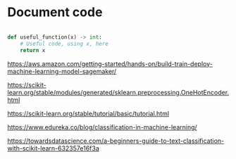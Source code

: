 # Document code 

```python

def useful_function(x) -> int:
    # Useful code, using x, here
    return x

```
https://aws.amazon.com/getting-started/hands-on/build-train-deploy-machine-learning-model-sagemaker/

https://scikit-learn.org/stable/modules/generated/sklearn.preprocessing.OneHotEncoder.html

https://scikit-learn.org/stable/tutorial/basic/tutorial.html

https://www.edureka.co/blog/classification-in-machine-learning/

https://towardsdatascience.com/a-beginners-guide-to-text-classification-with-scikit-learn-632357e16f3a
